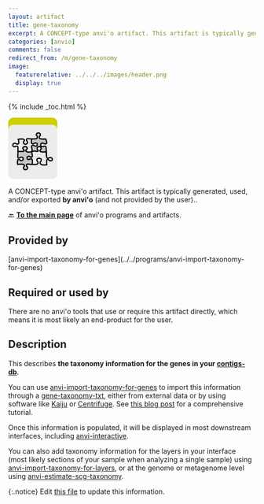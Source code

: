 ```yaml
---
layout: artifact
title: gene-taxonomy
excerpt: A CONCEPT-type anvi'o artifact. This artifact is typically generated, used, and/or exported by anvi'o (and not provided by the user)..
categories: [anvio]
comments: false
redirect_from: /m/gene-taxonomy
image:
  featurerelative: ../../../images/header.png
  display: true
---
```



{% include _toc.html %}


<img src="../../images/icons/CONCEPT.png" alt="CONCEPT" style="width:100px; border:none" />

A CONCEPT-type anvi'o artifact. This artifact is typically generated, used, and/or exported **by anvi'o** (and not provided by the user)..

🔙 **[To the main page](../../)** of anvi'o programs and artifacts.

## Provided by


<p style="text-align: left" markdown="1"><span class="artifact-p">[anvi-import-taxonomy-for-genes](../../programs/anvi-import-taxonomy-for-genes)</span></p>


## Required or used by


There are no anvi'o tools that use or require this artifact directly, which means it is most likely an end-product for the user.


## Description

This describes **the taxonomy information for the genes in your <span class="artifact-n">[contigs-db](/help/main/artifacts/contigs-db)</span>**. 

You can use <span class="artifact-p">[anvi-import-taxonomy-for-genes](/help/main/programs/anvi-import-taxonomy-for-genes)</span> to import this information through a <span class="artifact-n">[gene-taxonomy-txt](/help/main/artifacts/gene-taxonomy-txt)</span>, either from external data or by using software like [Kaiju](https://github.com/bioinformatics-centre/kaiju) or [Centrifuge](https://github.com/infphilo/centrifuge). See [this blog post](http://merenlab.org/2016/06/18/importing-taxonomy/) for a comprehensive tutorial. 

Once this information is populated, it will be displayed in most downstream interfaces, including <span class="artifact-p">[anvi-interactive](/help/main/programs/anvi-interactive)</span>. 

You can also add taxonomy information for the layers in your interface (most likely sections of your sample when analyzing a single sample) using <span class="artifact-p">[anvi-import-taxonomy-for-layers](/help/main/programs/anvi-import-taxonomy-for-layers)</span>, or at the genome or metagenome level using <span class="artifact-p">[anvi-estimate-scg-taxonomy](/help/main/programs/anvi-estimate-scg-taxonomy)</span>. 


{:.notice}
Edit [this file](https://github.com/merenlab/anvio/tree/master/anvio/docs/artifacts/gene-taxonomy.md) to update this information.

